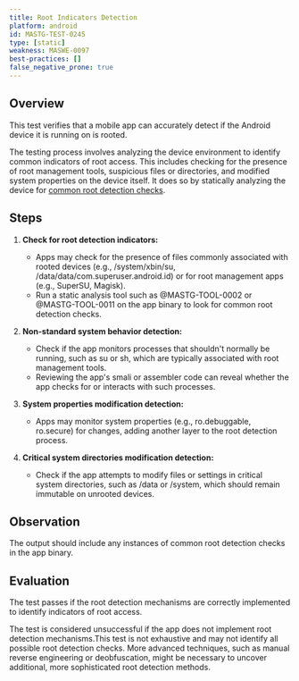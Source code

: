 ```yaml
---
title: Root Indicators Detection
platform: android
id: MASTG-TEST-0245
type: [static]
weakness: MASWE-0097
best-practices: []
false_negative_prone: true
---
```


## Overview

This test verifies that a mobile app can accurately detect if the Android device it is running on is rooted.

The testing process involves analyzing the device environment to identify common indicators of root access. This includes checking for the presence of root management tools, suspicious files or directories, and modified system properties on the device itself. It does so by statically analyzing the device for [common root detection checks](../../../Document/0x05j-Testing-Resiliency-Against-Reverse-Engineering.md#root-etection-and-common-root-detection-methods).

## Steps

1. **Check for root detection indicators:**

   - Apps may check for the presence of files commonly associated with rooted devices (e.g., /system/xbin/su, /data/data/com.superuser.android.id) or for root management apps (e.g., SuperSU, Magisk).
   - Run a static analysis tool such as @MASTG-TOOL-0002 or @MASTG-TOOL-0011 on the app binary to look for common root detection checks.

2. **Non-standard system behavior detection:**

   - Check if the app monitors processes that shouldn't normally be running, such as su or sh, which are typically associated with root management tools.
   - Reviewing the app's smali or assembler code can reveal whether the app checks for or interacts with such processes.

3. **System properties modification detection:**

   - Apps may monitor system properties (e.g., ro.debuggable, ro.secure) for changes, adding another layer to the root detection process.

4. **Critical system directories modification detection:**

   - Check if the app attempts to modify files or settings in critical system directories, such as /data or /system, which should remain immutable on unrooted devices.

## Observation

The output should include any instances of common root detection checks in the app binary.

## Evaluation

The test passes if the root detection mechanisms are correctly implemented to identify indicators of root access.

The test is considered unsuccessful if the app does not implement root detection mechanisms.This test is not exhaustive and may not identify all possible root detection checks. More advanced techniques, such as manual reverse engineering or deobfuscation, might be necessary to uncover additional, more sophisticated root detection methods.
